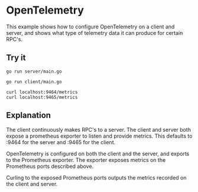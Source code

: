 # OpenTelemetry

This example shows how to configure OpenTelemetry on a client and server, and shows
what type of telemetry data it can produce for certain RPC's.

## Try it

```
go run server/main.go
```

```
go run client/main.go
```

```
curl localhost:9464/metrics
curl localhost:9465/metrics
```

## Explanation

The client continuously makes RPC's to a server. The client and server both
expose a prometheus exporter to listen and provide metrics. This defaults to
:9464 for the server and :9465 for the client.

OpenTelemetry is configured on both the client and the server, and exports to
the Prometheus exporter. The exporter exposes metrics on the Prometheus ports
described above.

Curling to the exposed Prometheus ports outputs the metrics recorded on the
client and server.
